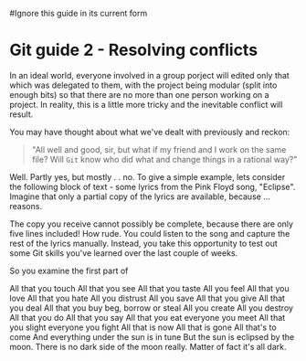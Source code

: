 #Ignore this guide in its current form
# Git guide 2 - Resolving conflicts

In an ideal world, everyone involved in a group porject will edited only that which was delegated to them, with the project being modular (split into enough bits) so that there are no more than one person working on a project. In reality, this is a little more tricky and the inevitable conflict will result.  

You may have thought about what we've dealt with previously and reckon: 

> "All well and good, sir, but what if my friend and I work on the same file? Will ``Git`` know who did what and change things in a rational way?"

Well.  Partly yes, but mostly . . no. To give a simple example, lets consider the following block of text - some lyrics from the Pink Floyd song, "Eclipse".  Imagine that only a partial copy of the lyrics are available, because ... reasons.

The copy you receive cannot possibly be complete, because there are only five lines included! How rude. You could listen to the song and capture the rest of the lyrics manually.  Instead, you take this opportunity to test out some Git skills you've learned over the last couple of weeks.

So you examine the first part of 





All that you touch
All that you see
All that you taste
All you feel
All that you love
All that you hate
All you distrust
All you save
All that you give
All that you deal
All that you buy
beg, borrow or steal
All you create
All you destroy
All that you do
All that you say
All that you eat
everyone you meet
All that you slight
everyone you fight
All that is now
All that is gone
All that's to come
And everything under the sun is in tune
But the sun is eclipsed by the moon.
There is no dark side of the moon really.
Matter of fact it's all dark.